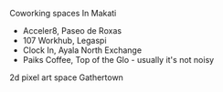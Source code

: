 Coworking spaces
In Makati
- Acceler8, Paseo de Roxas
- 107 Workhub, Legaspi
- Clock In, Ayala North Exchange
- Paiks Coffee, Top of the Glo - usually it's not noisy

2d pixel art space
Gathertown
